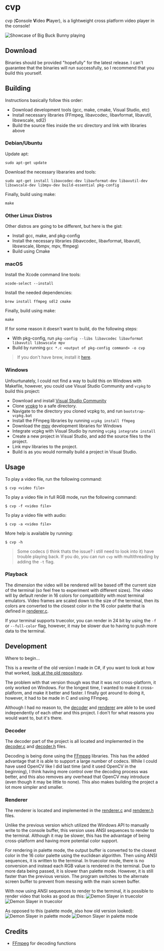 # cvp
 cvp (**C**onsole **V**ideo **P**layer), is a lightweight cross platform video player in the console!

![Showcase of Big Buck Bunny playing](img/showcase.gif?raw=true)

## Download

Binaries should be provided "hopefully" for the latest release.
I can't guarantee that the binaries will run successfully, so I recommend that you build this yourself.

## Building
Instructions basically follow this order:
- Download development tools (gcc, make, cmake, Visual Studio, etc)
- Install necessary libraries (FFmpeg, libavcodec, libavformat, libavutil, libswscale, sdl2)
- Build the source files inside the src directory and link with libraries above

### Debian/Ubuntu
Update apt:
```
sudo apt-get update
```
Download the necessary libararies and tools:
```
sudo apt-get install libavcodec-dev libavformat-dev libavutil-dev libswscale-dev libmpv-dev build-essential pkg-config
```
Finally, build using make:
```
make
```

### Other Linux Distros
Other distros are going to be different, but here is the gist:
- Install gcc, make, and pkg-config
- Install the necessary libraries (libavcodec, libavformat, libavutil, libswscale, libmpv, mpv, ffmpeg)
- Build using Cmake

### macOS
Install the Xcode command line tools:
```
xcode-select --install
```
Install the needed dependencies:
```
brew install ffmpeg sdl2 cmake
```
Finally, build using make:
```
make
```
If for some reason it doesn't want to build, do the following steps:
- With pkg-config, run `pkg-config --libs libavcodec libavformat libavutil libswscale mpv`
- Build by running `gcc *.c <output of pkg-config command> -o cvp`

> If you don't have brew, install it [here](https://brew.sh/).

### Windows
Unfourtunately, I could not find a way to build this on Windows with Makefile, however, you could use Visual Studio Community and `vcpkg` to build this project:
- Download and install [Visual Studio Community](https://visualstudio.microsoft.com/downloads/)
- Clone [vcpkg](https://github.com/microsoft/vcpkg) to a safe directory.
- Navigate to the directory you cloned vcpkg to, and run `bootstrap-vcpkg.bat`
- Install the FFmpeg libraries by running `vcpkg install ffmpeg`
- Download the [mpv](https://github.com/mpv-player/mpv) development libraries for Windows
- Integrate vcpkg with Visual Studio by running `vcpkg integrate install`
- Create a new project in Visual Studio, and add the source files to the project.
- Link mpv libraries to the project.
- Build is as you would normally build a project in Visual Studio.

## Usage
To play a video file, run the following command:
```
$ cvp <video file>
```
To play a video file in full RGB mode, run the following command:
```
$ cvp -f <video file>
```
To play a video file with audio:
```
$ cvp -a <video file>
```
More help is available by running:
```
$ cvp -h
```

> Some codecs (i think thats the issue? i still need to look into it) have trouble playing back. If you do, you can run `cvp` with multithreading by adding the `-t`  flag.

### Playback
The dimension the video will be rendered will be based off the current size of the terminal (so feel free to experiment with different sizes). The video will by default render in 16 colors for compatibility with most terminal emulators. Video frames are scaled down to the size of the terminal, then its colors are converted to the closest color in the 16 color palette that is defined in [renderer.c](https://github.com/LavamasterYT/cvp/blob/main/src/renderer.c#L19).

If your terminal supports truecolor, you can render in 24 bit by using the `-f` or `--full-color` flag, however, it may be slower due to having to push more data to the terminal.

## Development
Where to begin...

This is a rewrite of the old version I made in C#, if you want to look at how that worked, [look at the old repository](https://github.com/LavamasterYT/cvp/tree/180db8f0c03c20cdbccaf0f8848f757fa73888d8).

The problem with that version though was that it was not cross-platform, it only worked on Windows. For the longest time, I wanted to make it cross-platform, and make it better and faster. I finally got around to doing it, however, it had to be made in C and using FFmpeg.

Although I had no reason to, the [decoder](https://github.com/LavamasterYT/cvp/blob/main/src/decoder.h) and [renderer](https://github.com/LavamasterYT/cvp/blob/main/src/renderer.h) are able to be used independently of each other and this project. I don't for what reasons you would want to, but it's there.

### Decoder
The decoder part of the project is all located and implemented in the [decoder.c](https://github.com/LavamasterYT/cvp/blob/main/src/decoder.c) and [decoder.h](https://github.com/LavamasterYT/cvp/blob/main/src/decoder.h) files.

Decoding is being done using the [FFmpeg](https://ffmpeg.org/) libraries. This has the added advantage that it is able to support a large number of codecs. While I could have used OpenCV like I did last time (and it used OpenCV in the beginning), I think having more control over the decoding process was better, and this also removes any overhead that OpenCV may introduce (even though it may be little to none). This also makes building the project a lot more simpler and smaller.

### Renderer
The renderer is located and implemented in the [renderer.c](https://github.com/LavamasterYT/cvp/blob/main/src/renderer.c) and [renderer.h](https://github.com/LavamasterYT/cvp/blob/main/src/renderer.h) files.

Unlike the previous version which utilized the Windows API to manually write to the console buffer, this version uses ANSI sequences to render to the terminal. Although it may be slower, this has the advantage of being cross-platform and having more potential color support.

For rendering in palette mode, the output buffer is converted to the closest color in the 16 color palette using the euclidean algorithm. Then using ANSI sequences, it is written to the terminal. In truecolor mode, there is no conversion and instead each RGB value is rendered in the terminal. Due to more data being passed, it is slower than palette mode. However, it is still faster than the previous version. The program switches to the alternate screen buffer to prevent from messing with the main screen buffer.

With now using ANSI sequences to render to the terminal, it is possible to render video that looks as good as this:
![Demon Slayer in truecolor](img/truecolor1.jpg?raw=true)
![Demon Slayer in truecolor](img/truecolor2.jpg?raw=true)

As opposed to this (palette mode, also how old version looked):
![Demon Slayer in palette mode](img/palette1.png?raw=true)
![Demon Slayer in palette mode](img/palette2.png?raw=true)

## Credits
- [FFmpeg](https://ffmpeg.org/) for decoding functions
